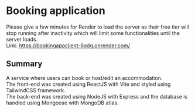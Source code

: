 # Booking application
Please give a few minutes for Render to load the server as their free tier will stop running after inactivity which will limit some functionalities until the server loads.
<br/>
Link: https://bookingappclient-6odg.onrender.com/
<br/>
## Summary
A service where users can book or host/edit an accommodation.
<br/>
The front-end was created using ReactJS with Vite and styled using TailwindCSS framework.
<br/>
The back-end was created using NodeJS with Express and the database is handled using Mongoose with MongoDB atlas.
<br/>
